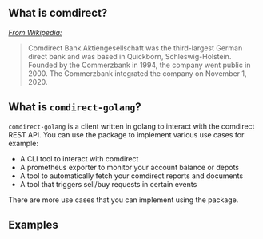 ## What is comdirect?
[*From Wikipedia:*](https://en.wikipedia.org/wiki/Comdirect_Bank)
> Comdirect Bank Aktiengesellschaft was the third-largest German direct bank and was based in Quickborn, Schleswig-Holstein.
> Founded by the Commerzbank in 1994, the company went public in 2000. The Commerzbank integrated the company on November 1, 2020.

## What is `comdirect-golang`?
`comdirect-golang` is a client written in golang to interact with the comdirect REST API.
You can use the package to implement various use cases for example:
* A CLI tool to interact with comdirect
* A prometheus exporter to monitor your account balance or depots
* A tool to automatically fetch your comdirect reports and documents
* A tool that triggers sell/buy requests in certain events

There are more use cases that you can implement using the package.

## Examples
